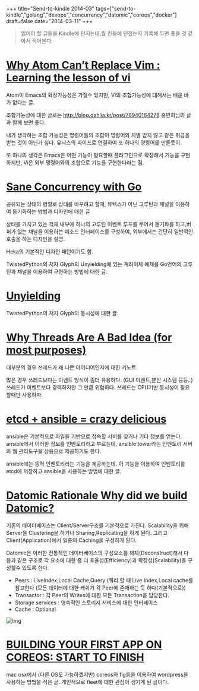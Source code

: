 +++
title="Send-to-kindle 2014-03"
tags=["send-to-kindle","golang","devops","concurrency","datomic","coreos","docker"]
draft=false
date="2014-03-11"
+++

> 읽어야 할 글들을 Kindle에 던지는데,뭘 킨들에 던졌는지 기록해 두면 좋을 것 같아서 적어본다. 

# [Why Atom Can’t Replace Vim : Learning the lesson of vi](https://medium.com/p/433852f4b4d1)

Atom이 Emacs의 확장가능성은 가질수 있지만, Vi의 조합가능성에 대해서는 배운 바가 없다는 글. 

조합가능성에 대한 글로는 
http://blog.dahlia.kr/post/78940164278 홍민희님의 글과 함께 보면 좋다.

내가 생각하는 조합 가능성은  명령어들의 조합이 명령어와 차별 받지 않고 같은 취급을 받는 것이 아닌가 싶다. 유닉스의 파이프로 연결하여 또 하나의 명령어를 만들듯이.  

또 하나의 생각은 Emacs은 어떤 기능이 필요할때 플러그인으로 확장해서 기능을 구현하지만, Vi은 외부 명령어와의 조합으로 기능을 구현한다라는 점. 

# [Sane Concurrency with Go](https://www.readability.com/articles/mmtzoqbu)

공유되는 상태의 병렬로 상태를 바꾸려고 할때, 뮤텍스가 아닌 고루틴과 채널을 이용하여 동기화하는 방법과 디자인에 대한 글 

상태를 가지고 있는 객체 내부에 하나의 고루틴  이벤트 루프를 두어서 동기화를 하고,버퍼가 없는 채널을 이용하는 메소드 인터페이스를 구성하여, 외부에서는 간단히  일반적인 호출을 하는 디자인을 설명.

Heka의 기본적인 디자인 패턴이기도 함.

TwistedPython의 저자 Glyph의 Unyielding에 있는 계좌이체 예제를 Go언어의 고루틴과 채널을 이용하여 구현하는 방법에 대한 글. 

# [Unyielding](https://glyph.twistedmatrix.com/2014/02/unyielding.html)

TwistedPython의 저자 Glyph의 동시성에 대한 글. 

#  [Why Threads Are A Bad Idea (for most purposes)](http://www.stanford.edu/~ouster/cgi-bin/papers/threads.pdf)

대부분의 경우 쓰레드가 왜 나쁜 아이디어인지에 대한 키노트.

많은 경우 쓰레드보다는 이벤트 방식이 좀더 유용하다. (GUI 이벤트,분산 시스템 등등..)
쓰레드가 이벤트보다 강력하지만 그 만큼 위험하다.
쓰레드는 CPU기반 동시성이 필요할때만 사용하자.

# [etcd + ansible = crazy delicious](http://www.unicornclouds.com/blog_posts/etcd_ansible_integration)

ansible은 기본적으로 파일을 기반으로 접속할 서버를 찾거나 기타 정보를 얻는다. 
ansible에서 이러한 정보를 인벤토리라고 부르는데, ansible tower라는 인벤토리 서버와 웹 관리도구을 상용으로 제공하기도 한다. 

ansible에는 동적 인벤토리라는 기능을 제공하는데. 이 기능을 이용하여 인벤토리를 etcd에 저장하고 ansible을 사용하는 방법에 대한 글.

# [Datomic Rationale Why did we build Datomic?](http://www.datomic.com/rationale.html)

기존의 데이터베이스는 Client/Server구조를 기본적으로 가진다. Scalability을 위해 Server을 Clustering을 하거나 Sharing,Replicating을 하게 된다. 
그리고 Client(Application)에서 일종의 Caching을 구성하게 된다. 

Datomic은 이러한 전통적인 데이터베이스의 구성요소를 해체(Deconstruct)해서 다음과 같은 구조로 각 요소에 대한 좀 더  효율성(Efficiency)과 확장성(Scalability)을 구성할수 있도록 한다.

- Peers : LiveIndex,Local Cache,Query (쿼리 할 때 Live Index,Local cache를 참고한다 (모든 데이터에 대한 캐쉬가 각 Peer에 존재하는 듯 하다(기본적으로)) 
- Transactor : 각 Peer의 Writes에 대한 모든 Transaction을 담당한다.
- Storage services : 영속적인 스토리지 서비스에 대한 인터페이스 
- Cache : Optional

![img](http://www.datomic.com/uploads/3/5/9/7/3597326/119999_orig.jpg)


# [BUILDING YOUR FIRST APP ON COREOS: START TO FINISH](http://www.centurylinklabs.com/building-your-first-app-on-coreos/)

mac osx에서 (다른 OS도 가능하겠지만) coreos와 fig등을 이용하여 wordpress을 사용하는 방법을 적은 글. 
개인적으로 fleet에 대한 관심이 생기게 된 글이다.
